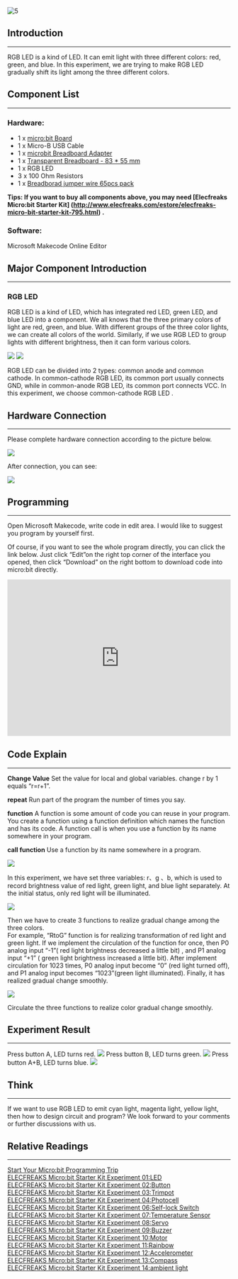 ![5](https://i.imgur.com/mEAx3Tx.jpg)  

## Introduction  
---
RGB LED is a kind of LED. It can emit light with three different colors: red, green, and blue. In this experiment, we are trying to make RGB LED gradually shift its light among the three different colors.    

## Component List  
---

### Hardware:  
- 1 x [micro:bit Board](http://www.elecfreaks.com/estore/bbc-micro-bit-board-for-coding-programming.html)  
- 1 x Micro-B USB Cable  
- 1 x [microbit Breadboard Adapter](http://www.elecfreaks.com/estore/microbit-breadboard-adapter.html)  
- 1 x [Transparent Breadboard - 83 * 55 mm](http://www.elecfreaks.com/estore/transparent-breadboard-83-55-mm.html)  
- 1 x RGB LED  
- 3 x 100 Ohm Resistors  
- 1 x [Breadborad jumper wire 65pcs pack](http://www.elecfreaks.com/estore/breadborad-jumper-wire-65pcs-pack.html)  

**Tips: If you want to buy all components above, you may need [Elecfreaks Micro:bit Starter Kit] (http://www.elecfreaks.com/estore/elecfreaks-micro-bit-starter-kit-795.html) .**  
 
### Software:  
Microsoft Makecode Online Editor  


## Major Component Introduction
---
### RGB LED
RGB LED is a kind of LED, which has integrated red LED, green LED, and blue LED into a component. We all knows that the three primary colors of light are red, green, and blue. With different groups of the three color lights, we can create all colors of the world. Similarly, if we use RGB LED to group lights with different brightness, then it can form various colors.  

![](https://www.elecfreaks.com/wp-content/uploads/2018/03/2-7.jpg)
![](https://www.elecfreaks.com/wp-content/uploads/2018/03/3-5.jpg)
  
RGB LED can be divided into 2 types: common anode and common cathode. In common-cathode RGB LED, its common port usually connects GND, while in common-anode RGB LED, its common port connects VCC. In this experiment, we choose common-cathode RGB LED . 

## Hardware Connection
---

Please complete hardware connection according to the picture below.

![]( https://www.elecfreaks.com/wp-content/uploads/2018/03/4-3.png)

After connection, you can see:
  
![](https://www.elecfreaks.com/wp-content/uploads/2018/03/5-6.jpg)


## Programming
---

Open Microsoft Makecode, write code in edit area. I would like to suggest you program by yourself first. 

Of course, if you want to see the whole program directly, you can click the link below. Just click “Edit”on the right top corner of the interface you opened, then click “Download” on the right bottom to download code into micro:bit directly.

<div style="position:relative;height:0;padding-bottom:70%;overflow:hidden;"><iframe style="position:absolute;top:0;left:0;width:100%;height:100%;" src="https://makecode.microbit.org/#pub:_7PJd01g8pc8i" frameborder="0" sandbox="allow-popups allow-forms allow-scripts allow-same-origin"></iframe></div>

## Code Explain
---
**Change Value**
Set the value for local and global variables. change r by 1 equals “r=r+1”.

**repeat**
Run part of the program the number of times you say. 

**function**
A function is some amount of code you can reuse in your program. You create a function using a function definition which names the function and has its code. A function call is when you use a function by its name somewhere in your program.

**call function**
Use a function by its name somewhere in a program.

![](https://www.elecfreaks.com/wp-content/uploads/2018/05/6.jpg)

In this experiment, we have set three variables: r、g 、b, which is used to record brightness value of red light, green light, and blue light separately. At the initial status, only red light will be illuminated. 

![](https://www.elecfreaks.com/wp-content/uploads/2018/05/7.jpg)

Then we have to create 3 functions to realize gradual change among the three colors.  
For example, “RtoG” function is for realizing transformation of red light and green light. If we implement the circulation of the function for once, then P0 analog input “-1”( red light brightness decreased a little bit) 
, and P1 analog input “+1” ( green light brightness increased a little bit). After implement circulation for 1023 times, P0 analog input become “0” (red light turned off), and P1 analog input becomes “1023”(green light illuminated). Finally, it has realized gradual change smoothly.

![](https://www.elecfreaks.com/wp-content/uploads/2018/05/8.jpg)

Circulate the three functions to realize color gradual change smoothly.


## Experiment Result
---
Press button A, LED turns red. 
![](https://www.elecfreaks.com/wp-content/uploads/2018/03/1-6.jpg)
Press button B, LED turns green. 
![](https://www.elecfreaks.com/wp-content/uploads/2018/03/2-8.jpg)
Press button A+B, LED turns blue.
![](https://www.elecfreaks.com/wp-content/uploads/2018/03/3-6.jpg)

## Think
---  
If we want to use RGB LED to emit cyan light, magenta light, yellow light, then how to design circuit and program? We look forward to your comments or further discussions with us. 

## Relative Readings  
--- 
[Start Your Micro:bit Programming Trip](https://www.elecfreaks.com/9299.html)  
[ELECFREAKS Micro:bit Starter Kit Experiment 01:LED](https://www.elecfreaks.com/9784.html)  
[ELECFREAKS Micro:bit Starter Kit Experiment 02:Button](https://www.elecfreaks.com/9825.html)  
[ELECFREAKS Micro:bit Starter Kit Experiment 03:Trimpot](https://www.elecfreaks.com/9879.html)  
[ELECFREAKS Micro:bit Starter Kit Experiment 04:Photocell](https://www.elecfreaks.com/9909.html)  
[ELECFREAKS Micro:bit Starter Kit Experiment 06:Self-lock Switch](https://www.elecfreaks.com/10061.html)  
[ELECFREAKS Micro:bit Starter Kit Experiment 07:Temperature Sensor](https://www.elecfreaks.com/10166.html)  
[ELECFREAKS Micro:bit Starter Kit Experiment 08:Servo](https://www.elecfreaks.com/10221.html)  
[ELECFREAKS Micro:bit Starter Kit Experiment 09:Buzzer](https://www.elecfreaks.com/10318.html)  
[ELECFREAKS Micro:bit Starter Kit Experiment 10:Motor](https://www.elecfreaks.com/10362.html)  
[ELECFREAKS Micro:bit Starter Kit Experiment 11:Rainbow](https://www.elecfreaks.com/10508.html)  
[ELECFREAKS Micro:bit Starter Kit Experiment 12:Accelerometer](https://www.elecfreaks.com/10529.html)  
[ELECFREAKS Micro:bit Starter Kit Experiment 13:Compass](https://www.elecfreaks.com/10567.html)  
[ELECFREAKS Micro:bit Starter Kit Experiment 14:ambient light](https://www.elecfreaks.com/10649.html)  
